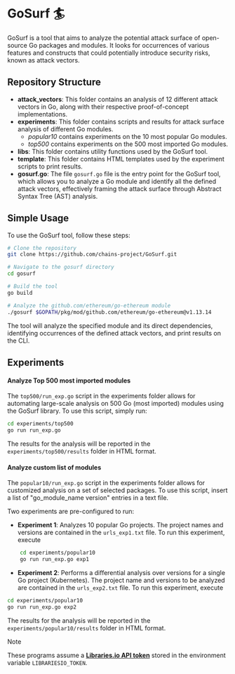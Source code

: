  # GoSurf 🏄

GoSurf is a tool that aims to analyze the potential attack surface of open-source Go packages and modules. It looks for occurrences of various features and constructs that could potentially introduce security risks, known as attack vectors.

## Repository Structure

- **attack_vectors**: This folder contains an analysis of 12 different attack vectors in Go, along with their respective proof-of-concept implementations.
- **experiments**: This folder contains scripts and results for attack surface analysis of different Go modules.
    - *popular10* contains experiments on the 10 most popular Go modules.
    - *top500* contains experiments on the 500 most imported Go modules.
- **libs**: This folder contains utility functions used by the GoSurf tool.
- **template**: This folder contains HTML templates used by the experiment scripts to print results.
- **gosurf.go**: The file `gosurf.go` file is the entry point for the GoSurf tool, which allows you to analyze a Go module and identify all the defined attack vectors, effectively framing the attack surface through Abstract Syntax Tree (AST) analysis.




## Simple Usage
To use the GoSurf tool, follow these steps:

```bash
# Clone the repository
git clone https://github.com/chains-project/GoSurf.git

# Navigate to the gosurf directory
cd gosurf

# Build the tool
go build

# Analyze the github.com/ethereum/go-ethereum module
./gosurf $GOPATH/pkg/mod/github.com/ethereum/go-ethereum@v1.13.14

```
The tool will analyze the specified module and its direct dependencies,
identifying occurrences of the defined attack vectors, and print results on the CLI.


## Experiments

#### Analyze Top 500 most imported modules
The `top500/run_exp.go` script in the experiments folder allows for automating large-scale analysis on 500 Go (most imported) modules using the GoSurf library. To use this script, simply run:

```bash
cd experiments/top500
go run run_exp.go 
```

The results for the analysis will be reported in the `experiments/top500/results` folder in HTML format.

#### Analyze custom list of modules
The `popular10/run_exp.go` script in the experiments folder allows for customized analysis on a set of selected packages. To use this script, insert a list of "go_module_name version" entries in a text file.

Two experiments are pre-configured to run:

- **Experiment 1**: Analyzes 10 popular Go projects. The project names and versions are contained in the `urls_exp1.txt` file. To run this experiment, execute 

```bash
    cd experiments/popular10
    go run run_exp.go exp1
```

- **Experiment 2**: Performs a differential analysis over versions for a single Go project (Kubernetes). The project name and versions to be analyzed are contained in the `urls_exp2.txt` file. To run this experiment, execute 

```bash
cd experiments/popular10
go run run_exp.go exp2
```

The results for the analysis will be reported in the `experiments/popular10/results` folder in HTML format.
 
>[!NOTE]
>These programs assume a [**Libraries.io API token**](https://libraries.io/api) stored in the environment variable `LIBRARIESIO_TOKEN`.